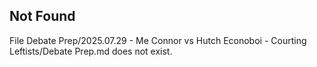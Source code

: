 ## Not Found

File Debate Prep/2025.07.29 - Me   Connor vs Hutch   Econoboi - Courting Leftists/Debate Prep.md does not exist.